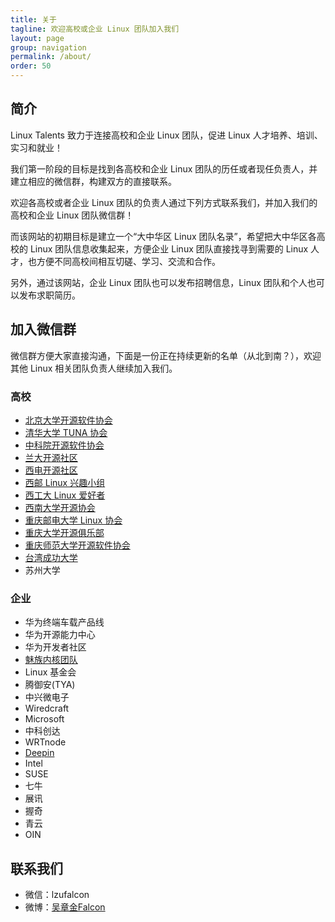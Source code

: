```yaml
---
title: 关于
tagline: 欢迎高校或企业 Linux 团队加入我们
layout: page
group: navigation
permalink: /about/
order: 50
---
```


## 简介

Linux Talents 致力于连接高校和企业 Linux 团队，促进 Linux 人才培养、培训、实习和就业！

我们第一阶段的目标是找到各高校和企业 Linux 团队的历任或者现任负责人，并建立相应的微信群，构建双方的直接联系。

欢迎各高校或者企业 Linux 团队的负责人通过下列方式联系我们，并加入我们的高校和企业 Linux 团队微信群！

而该网站的初期目标是建立一个“大中华区 Linux 团队名录”，希望把大中华区各高校的 Linux 团队信息收集起来，方便企业 Linux 团队直接找寻到需要的 Linux 人才，也方便不同高校间相互切磋、学习、交流和合作。

另外，通过该网站，企业 Linux 团队也可以发布招聘信息，Linux 团队和个人也可以发布求职简历。

## 加入微信群

微信群方便大家直接沟通，下面是一份正在持续更新的名单（从北到南？），欢迎其他 Linux 相关团队负责人继续加入我们。

### 高校

* [北京大学开源软件协会][12]
* [清华大学 TUNA 协会][9]
* [中科院开源软件协会][10]
* [兰大开源社区][2]
* [西电开源社区][3]
* [西邮 Linux 兴趣小组][1]
* [西工大 Linux 爱好者][8]
* [西南大学开源协会][4]
* [重庆邮电大学 Linux 协会][5]
* [重庆大学开源俱乐部][6]
* [重庆师范大学开源软件协会][7]
* [台湾成功大学][11]
* 苏州大学

[1]: http://xiyoulinux.org
[2]: http://oss.lzu.edu.cn
[3]: http://linux.xidian.edu.cn
[4]: https://chongqinglug.org/southwest-university-open-source-society/
[5]: https://chongqinglug.org/cqupt-linux-society/
[6]: https://chongqinglug.org/chongqing-university-open-source-society/
[7]: https://chongqinglug.org/chongqing-normal-university-open-source-society/
[8]: http://zhan.renren.com/gun2linux
[9]: https://tuna.moe
[10]: https://www.opencas.org
[11]: http://wiki.csie.ncku.edu.tw/User/jserv
[12]: https://github.com/pkuoss

### 企业

* 华为终端车载产品线
* 华为开源能力中心
* 华为开发者社区
* [魅族内核团队][10000]
* Linux 基金会
* 腾御安(TYA)
* 中兴微电子
* Wiredcraft
* Microsoft
* 中科创达
* WRTnode
* [Deepin][10001]
* Intel
* SUSE
* 七牛
* 展讯
* 握奇
* 青云
* OIN

[10000]: http://kernel.meizu.com
[10001]: http://www.deepin.org

## 联系我们

* 微信：lzufalcon
* 微博：[吴章金Falcon](http://weibo.com/wuzhangjin)
